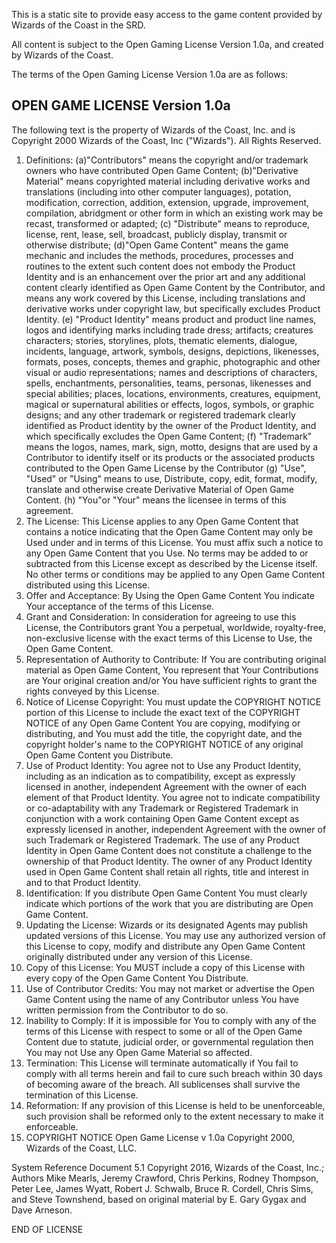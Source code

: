 This is a static site to provide easy access to the game content provided by Wizards of the Coast in the SRD.

All content is subject to the Open Gaming License Version 1.0a, and created by Wizards of the Coast.

The terms of  the  Open  Gaming  License  Version  1.0a  are as follows:     

## OPEN GAME LICENSE  Version  1.0a     

The following text  is  the  property  of  Wizards  of  the  Coast, Inc. and  is  Copyright  2000  Wizards  of  the  Coast, Inc ("Wizards").  All  Rights  Reserved.     

1. Definitions: (a)"Contributors"  means  the  copyright and/or trademark  owners  who  have  contributed Open Game  Content;  (b)"Derivative  Material" means copyrighted  material  including  derivative works and  translations  (including  into  other computer languages),  potation,  modification,  correction, addition, extension,  upgrade,  improvement, compilation, abridgment  or  other  form in which  an  existing  work  may  be  recast,  transformed or adapted;  (c)  "Distribute"  means  to  reproduce, license, rent,  lease,  sell,  broadcast,  publicly display, transmit  or  otherwise  distribute;  (d)"Open Game Content"  means  the  game  mechanic  and includes the  methods,  procedures,  processes  and routines to  the  extent  such  content  does  not  embody the Product  Identity  and  is  an  enhancement  over the prior  art  and  any  additional  content  clearly  identified as Open  Game  Content  by  the  Contributor,  and means any  work  covered  by  this  License,  including translations and  derivative  works  under  copyright law, but  specifically  excludes  Product  Identity. (e) "Product  Identity"  means  product  and  product line names,  logos  and  identifying  marks  including trade dress;  artifacts;  creatures  characters;  stories, storylines, plots,  thematic  elements,  dialogue,  incidents, language, artwork,  symbols,  designs,  depictions, likenesses, formats,  poses,  concepts,  themes and graphic,  photographic  and  other  visual  or audio representations;  names  and  descriptions  of  characters, spells, enchantments,  personalities,  teams, personas, likenesses  and  special  abilities;  places, locations, environments,  creatures,  equipment, magical or  supernatural  abilities  or  effects, logos, symbols,  or  graphic  designs;  and  any  other trademark or  registered  trademark  clearly  identified as Product  identity  by  the  owner  of  the  Product Identity, and  which  specifically  excludes  the  Open Game Content;  (f)  "Trademark"  means  the  logos, names, mark,  sign,  motto,  designs  that  are  used by a  Contributor  to  identify  itself  or  its  products or the  associated  products  contributed  to  the Open Game  License  by  the  Contributor  (g)  "Use",  "Used" or "Using"  means  to  use,  Distribute,  copy,  edit,  format, modify, translate  and  otherwise  create  Derivative Material of  Open  Game  Content.  (h)  "You"or  "Your"  means  the  licensee  in  terms  of  this  agreement.      
2.  The  License:  This  License  applies  to  any  Open  Game  Content  that  contains  a  notice  indicating  that  the  Open  Game  Content  may  only  be  Used  under  and  in  terms  of  this  License.  You  must  affix  such  a  notice  to  any  Open  Game  Content  that  you  Use.  No  terms  may  be  added  to  or  subtracted  from  this  License  except  as  described  by  the  License  itself.  No  other  terms  or  conditions  may  be  applied  to  any  Open  Game  Content  distributed  using  this  License.      
3. Offer  and  Acceptance:  By  Using  the  Open  Game  Content  You  indicate  Your  acceptance  of  the  terms  of  this  License.      
4. Grant  and  Consideration:  In  consideration  for  agreeing  to  use  this  License,  the  Contributors  grant  You  a  perpetual,  worldwide,  royalty-free,  non-exclusive  license  with  the  exact  terms  of  this  License  to  Use,  the  Open  Game  Content.      
5. Representation  of  Authority  to  Contribute:  If  You  are  contributing  original  material  as  Open  Game  Content,  You  represent  that  Your  Contributions  are  Your  original  creation  and/or  You  have  sufficient  rights  to  grant  the  rights  conveyed  by  this  License.      
6. Notice  of  License  Copyright:  You  must  update  the  COPYRIGHT  NOTICE  portion  of  this  License  to  include  the  exact  text  of  the  COPYRIGHT  NOTICE  of  any  Open  Game  Content  You  are  copying,  modifying  or  distributing,  and  You  must  add  the  title,  the  copyright  date,  and  the  copyright  holder's  name  to  the  COPYRIGHT  NOTICE  of  any  original  Open  Game  Content  you  Distribute.      
7.  Use  of  Product  Identity:  You  agree  not  to  Use  any  Product  Identity,  including  as  an  indication  as  to  compatibility,  except  as  expressly  licensed  in  another,  independent  Agreement  with  the  owner  of  each  element  of  that  Product  Identity.  You  agree  not  to  indicate  compatibility  or  co-adaptability  with  any  Trademark  or  Registered  Trademark  in  conjunction  with  a  work  containing  Open  Game  Content  except  as  expressly  licensed  in  another,  independent  Agreement  with  the  owner  of  such  Trademark  or  Registered  Trademark.  The  use  of  any  Product  Identity  in  Open  Game  Content  does  not  constitute  a  challenge  to  the  ownership  of  that  Product  Identity.  The  owner  of  any  Product  Identity  used  in  Open  Game  Content  shall  retain  all  rights,  title  and  interest  in  and  to  that  Product  Identity.      
8.  Identification:  If  you  distribute  Open  Game  Content  You  must  clearly  indicate  which  portions  of  the  work  that  you  are  distributing  are  Open  Game  Content.      
9.  Updating  the  License:  Wizards  or  its  designated  Agents  may  publish  updated  versions  of  this  License.  You  may  use  any  authorized  version  of  this  License  to  copy,  modify  and  distribute  any  Open  Game  Content  originally  distributed  under  any  version  of  this  License.      
10.  Copy  of  this  License:  You  MUST  include  a  copy  of  this  License  with  every  copy  of  the  Open  Game  Content  You  Distribute.      
11.  Use  of  Contributor  Credits:  You  may  not  market  or  advertise  the  Open  Game  Content  using  the  name  of  any  Contributor  unless  You  have  written  permission  from  the  Contributor  to  do  so.      
12.  Inability  to  Comply:  If  it  is  impossible  for  You  to  comply  with  any  of  the  terms  of  this  License  with  respect  to  some  or  all  of  the  Open  Game  Content  due  to  statute,  judicial  order,  or  governmental  regulation  then  You  may  not  Use  any  Open  Game  Material  so  affected.      
13.  Termination:  This  License  will  terminate  automatically  if  You  fail  to  comply  with  all  terms  herein  and  fail  to  cure  such  breach  within  30  days  of  becoming  aware  of  the  breach.  All  sublicenses  shall  survive  the  termination  of  this  License.      
14.  Reformation:  If  any  provision  of  this  License  is  held  to  be  unenforceable,  such  provision  shall  be  reformed  only  to  the  extent  necessary  to  make  it  enforceable.      
15.  COPYRIGHT  NOTICE    Open  Game  License  v  1.0a  Copyright  2000,  Wizards  of  the  Coast,  LLC.      

System  Reference  Document  5.1  Copyright  2016,  Wizards  of  the  Coast,  Inc.;  Authors  Mike  Mearls,  Jeremy  Crawford,  Chris  Perkins,  Rodney  Thompson,  Peter  Lee,  James  Wyatt,  Robert  J.  Schwalb,  Bruce  R.  Cordell,  Chris  Sims,  and  Steve  Townshend,  based  on  original  material  by  E.  Gary  Gygax  and  Dave  Arneson.      

END  OF  LICENSE
